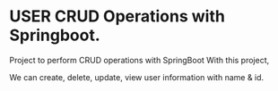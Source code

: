 # USER CRUD Operations with Springboot.

Project to perform CRUD operations with SpringBoot
With this project,

We can create, delete, update, view user information with name & id. 
